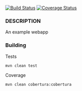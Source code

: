 [![Build Status](https://travis-ci.org/BoyCook/ExampleWebapp.png?branch=master)](https://travis-ci.org/BoyCook/ExampleWebapp)
[![Coverage Status](https://coveralls.io/repos/BoyCook/ExampleWebapp/badge.png)](https://coveralls.io/r/BoyCook/ExampleWebapp)

### DESCRIPTION

An example webapp

### Building

Tests

    mvn clean test

Coverage

    mvn clean cobertura:cobertura